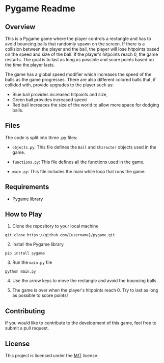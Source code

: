 # Pygame Readme

## Overview

This is a Pygame game where the player controls a rectangle and has to avoid bouncing balls that randomly spawn on the screen. If there is a collision between the player and the ball, the player will lose hitpoints based on the speed and size of the ball. If the player's hitpoints reach 0, the game restarts. The goal is to last as long as possible and score points based on the time the player lasts.

The game has a global speed modifier which increases the speed of the balls as the game progresses. There are also different colored balls that, if collided with, provide upgrades to the player such as:
- Blue ball provides increased hitpoints and size, 
- Green ball provides increased speed
- Red ball increaces the size of the world to allow more space for dodging balls.

## Files

The code is split into three .py files:

- `objects.py`: This file defines the `Ball` and `Character` objects used in the game.

- `functions.py`: This file defines all the functions used in the game.

- `main.py`: This file includes the main while loop that runs the game.

## Requirements

- Pygame library

## How to Play

1. Clone the repository to your local machine

```git clone https://github.com/[username]/pygame.git```

2. Install the Pygame library

```pip install pygame```

3. Run the `main.py` file

```python main.py```

4. Use the arrow keys to move the rectangle and avoid the bouncing balls.

5. The game is over when the player's hitpoints reach 0. Try to last as long as possible to score points!

## Contributing

If you would like to contribute to the development of this game, feel free to submit a pull request.

## License

This project is licensed under the [MIT](LICENSE) license.
